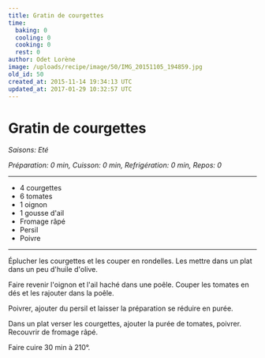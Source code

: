 ```yaml
---
title: Gratin de courgettes
time:
  baking: 0
  cooling: 0
  cooking: 0
  rest: 0
author: Odet Lorène
image: /uploads/recipe/image/50/IMG_20151105_194859.jpg
old_id: 50
created_at: 2015-11-14 19:34:13 UTC
updated_at: 2017-01-29 10:32:57 UTC
---
```


# Gratin de courgettes

_Saisons: Eté_

_Préparation: 0 min, Cuisson: 0 min, Refrigération: 0 min, Repos: 0_

---

- 4 courgettes
- 6 tomates
- 1 oignon
- 1 gousse d'ail
- Fromage râpé
- Persil
- Poivre

---

Éplucher les courgettes et les couper en rondelles. Les mettre dans un plat dans un peu d'huile d'olive.

Faire revenir l'oignon et l'ail haché dans une poêle. Couper les tomates en dés et les rajouter dans la poêle.

Poivrer, ajouter du persil et laisser la préparation se réduire en purée.

Dans un plat verser les courgettes, ajouter la purée de tomates, poivrer. Recouvrir de fromage râpé.

Faire cuire 30 min à 210°.

